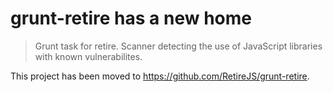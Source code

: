 # grunt-retire has a new home 

> Grunt task for retire. Scanner detecting the use of JavaScript libraries with known vulnerabilites.

This project has been moved to https://github.com/RetireJS/grunt-retire.
